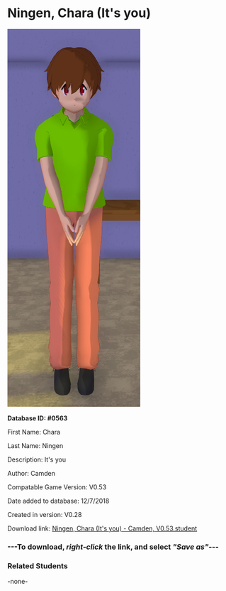 # Ningen, Chara (It's you)

<img src="../../Files/Images/Ningen, Chara (It's you).png" title="Ningen, Chara (It's you) - Camden, V0.53">

**Database ID: #0563**

First Name: Chara

Last Name: Ningen

Description: It's you

Author: Camden

Compatable Game Version: V0.53

Date added to database: 12/7/2018

Created in version: V0.28

Download link: <a href="https://raw.githubusercontent.com/Arbiter1223/Daigaku-Gurashi-Custom-Students/master/Files/Student%20Files/Ningen%2C%20Chara%20(It's%20you)%20-%20Camden%2C%20V0.53.student">Ningen, Chara (It's you) - Camden, V0.53.student</a>

### ---**To download, _right-click_ the link, and select _"Save as"_**---

### Related Students

-none-
